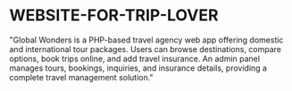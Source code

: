 # WEBSITE-FOR-TRIP-LOVER
"Global Wonders is a PHP-based travel agency web app offering domestic and international tour packages. Users can browse destinations, compare options, book trips online, and add travel insurance. An admin panel manages tours, bookings, inquiries, and insurance details, providing a complete travel management solution."
